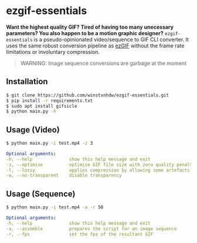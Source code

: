 # ezgif-essentials
**Want the highest quality GIF? Tired of having too many unecessary parameters? You also happen to be a motion graphic designer?** `ezgif-essentials` is a pseudo-opinionated video/sequence to GIF CLI converter. It uses the same robust conversion pipeline as [ezGIF](https://ezgif.com/) without the frame rate limitations or involuntary compression.
> WARNING: Image sequence conversions are garbage at the moment

## Installation
```bash
$ git clone https://github.com/winstxnhdw/ezgif-essentials.git
$ pip install -r requirements.txt
$ sudo apt install gifsicle
$ python main.py -h
```

## Usage (Video)
```bash
$ python main.py -i test.mp4 -z 3
```

```yaml
Optional arguments:
-h, --help              show this help message and exit
-z, --optimise          optimise GIF file size with zero quality penalty
-l, --lossy             applies compression by allowing some artefacts
-w, --no-transparent    disable transparency
```

## Usage (Sequence)
```bash
$ python main.py -i test.mp4 -a -r 50
```

```yaml
Optional arguments:
-h, --help              show this help message and exit
-a, --assemble          prepares the script for an image sequence
-r, --fps               set the fps of the resultant GIF
```